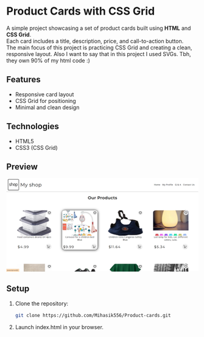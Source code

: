 # Product Cards with CSS Grid

A simple project showcasing a set of product cards built using **HTML** and **CSS Grid**.  
Each card includes a title, description, price, and call-to-action button.  
The main focus of this project is practicing CSS Grid and creating a clean, responsive layout.
Also I want to say that in this project I used SVGs. Tbh, they own 90% of my html code :)

## Features
- Responsive card layout  
- CSS Grid for positioning  
- Minimal and clean design  

## Technologies
- HTML5  
- CSS3 (CSS Grid)

## Preview
![screenshot](images/screenshot.png)

## Setup
1. Clone the repository:
   ```bash
   git clone https://github.com/Mihasik556/Product-cards.git

2. Launch index.html in your browser.
